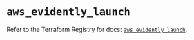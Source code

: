 # `aws_evidently_launch`

Refer to the Terraform Registry for docs: [`aws_evidently_launch`](https://registry.terraform.io/providers/hashicorp/aws/4.54.0/docs/resources/evidently_launch).
